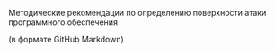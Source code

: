 Методические рекомендации по определению поверхности атаки программного обеспечения

(в формате GitHub Markdown)

<!-- Сюда вставляется весь текст документа из всех частей -->
